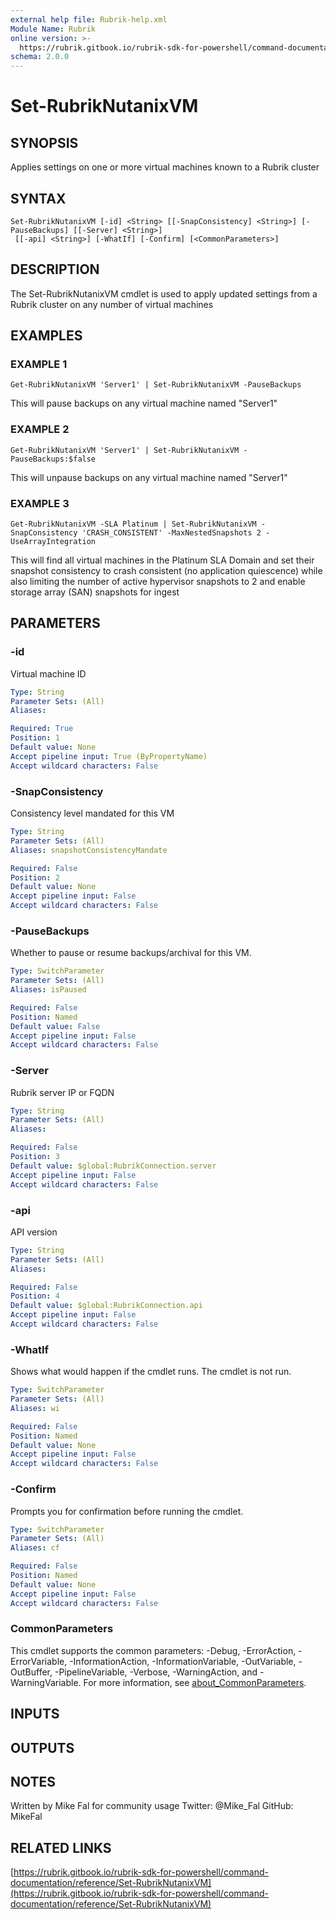```yaml
---
external help file: Rubrik-help.xml
Module Name: Rubrik
online version: >-
  https://rubrik.gitbook.io/rubrik-sdk-for-powershell/command-documentation/reference/Set-RubrikNutanixVM
schema: 2.0.0
---
```


# Set-RubrikNutanixVM

## SYNOPSIS

Applies settings on one or more virtual machines known to a Rubrik cluster

## SYNTAX

```text
Set-RubrikNutanixVM [-id] <String> [[-SnapConsistency] <String>] [-PauseBackups] [[-Server] <String>]
 [[-api] <String>] [-WhatIf] [-Confirm] [<CommonParameters>]
```

## DESCRIPTION

The Set-RubrikNutanixVM cmdlet is used to apply updated settings from a Rubrik cluster on any number of virtual machines

## EXAMPLES

### EXAMPLE 1

```text
Get-RubrikNutanixVM 'Server1' | Set-RubrikNutanixVM -PauseBackups
```

This will pause backups on any virtual machine named "Server1"

### EXAMPLE 2

```text
Get-RubrikNutanixVM 'Server1' | Set-RubrikNutanixVM -PauseBackups:$false
```

This will unpause backups on any virtual machine named "Server1"

### EXAMPLE 3

```text
Get-RubrikNutanixVM -SLA Platinum | Set-RubrikNutanixVM -SnapConsistency 'CRASH_CONSISTENT' -MaxNestedSnapshots 2 -UseArrayIntegration
```

This will find all virtual machines in the Platinum SLA Domain and set their snapshot consistency to crash consistent \(no application quiescence\) while also limiting the number of active hypervisor snapshots to 2 and enable storage array \(SAN\) snapshots for ingest

## PARAMETERS

### -id

Virtual machine ID

```yaml
Type: String
Parameter Sets: (All)
Aliases:

Required: True
Position: 1
Default value: None
Accept pipeline input: True (ByPropertyName)
Accept wildcard characters: False
```

### -SnapConsistency

Consistency level mandated for this VM

```yaml
Type: String
Parameter Sets: (All)
Aliases: snapshotConsistencyMandate

Required: False
Position: 2
Default value: None
Accept pipeline input: False
Accept wildcard characters: False
```

### -PauseBackups

Whether to pause or resume backups/archival for this VM.

```yaml
Type: SwitchParameter
Parameter Sets: (All)
Aliases: isPaused

Required: False
Position: Named
Default value: False
Accept pipeline input: False
Accept wildcard characters: False
```

### -Server

Rubrik server IP or FQDN

```yaml
Type: String
Parameter Sets: (All)
Aliases:

Required: False
Position: 3
Default value: $global:RubrikConnection.server
Accept pipeline input: False
Accept wildcard characters: False
```

### -api

API version

```yaml
Type: String
Parameter Sets: (All)
Aliases:

Required: False
Position: 4
Default value: $global:RubrikConnection.api
Accept pipeline input: False
Accept wildcard characters: False
```

### -WhatIf

Shows what would happen if the cmdlet runs. The cmdlet is not run.

```yaml
Type: SwitchParameter
Parameter Sets: (All)
Aliases: wi

Required: False
Position: Named
Default value: None
Accept pipeline input: False
Accept wildcard characters: False
```

### -Confirm

Prompts you for confirmation before running the cmdlet.

```yaml
Type: SwitchParameter
Parameter Sets: (All)
Aliases: cf

Required: False
Position: Named
Default value: None
Accept pipeline input: False
Accept wildcard characters: False
```

### CommonParameters

This cmdlet supports the common parameters: -Debug, -ErrorAction, -ErrorVariable, -InformationAction, -InformationVariable, -OutVariable, -OutBuffer, -PipelineVariable, -Verbose, -WarningAction, and -WarningVariable. For more information, see [about\_CommonParameters](http://go.microsoft.com/fwlink/?LinkID=113216).

## INPUTS

## OUTPUTS

## NOTES

Written by Mike Fal for community usage Twitter: @Mike\_Fal GitHub: MikeFal

## RELATED LINKS

[https://rubrik.gitbook.io/rubrik-sdk-for-powershell/command-documentation/reference/Set-RubrikNutanixVM](https://rubrik.gitbook.io/rubrik-sdk-for-powershell/command-documentation/reference/Set-RubrikNutanixVM)

